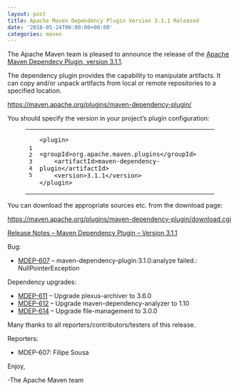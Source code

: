 ```yaml
---
layout: post
title: Apache Maven Dependency Plugin Version 3.1.1 Released
date: '2018-05-24T00:00:00+00:00'
categories: maven
---
```

<div class="entry-content"><p>The Apache Maven team is pleased to announce the release of the
<a href="http://maven.apache.org/plugins/maven-dependency-plugin/">Apache Maven Dependecy Plugin, version 3.1.1</a>.</p>

<p>The dependency plugin provides the capability to manipulate artifacts. It
can copy and/or unpack artifacts from local or remote repositories to a
specified location.</p>

<p><a href="https://maven.apache.org/plugins/maven-dependency-plugin/">https://maven.apache.org/plugins/maven-dependency-plugin/</a></p>

<p>You should specify the version in your project&rsquo;s plugin configuration:</p>

<figure class='code'><figcaption><span></span></figcaption><div class="highlight"><table><tr><td class="gutter"><pre class="line-numbers"><span class='line-number'>1</span>
<span class='line-number'>2</span>
<span class='line-number'>3</span>
<span class='line-number'>4</span>
<span class='line-number'>5</span>
</pre></td><td class='code'><pre><code class='xml'><span class='line'><span class="nt">&lt;plugin&gt;</span>
</span><span class='line'>    <span class="nt">&lt;groupId&gt;</span>org.apache.maven.plugins<span class="nt">&lt;/groupId&gt;</span>
</span><span class='line'>    <span class="nt">&lt;artifactId&gt;</span>maven-dependency-plugin<span class="nt">&lt;/artifactId&gt;</span>
</span><span class='line'>    <span class="nt">&lt;version&gt;</span>3.1.1<span class="nt">&lt;/version&gt;</span>
</span><span class='line'><span class="nt">&lt;/plugin&gt;</span>
</span></code></pre></td></tr></table></div></figure>


<p></p>

<p>You can download the appropriate sources etc. from the download page:</p>

<p><a href="https://maven.apache.org/plugins/maven-dependency-plugin/download.cgi">https://maven.apache.org/plugins/maven-dependency-plugin/download.cgi</a></p>

<!-- more -->


<p><a href="https://issues.apache.org/jira/secure/ReleaseNote.jspa?projectId=12317227&amp;version=12343248">Release Notes &ndash; Maven Dependency Plugin &ndash; Version 3.1.1</a></p>

<p>Bug:</p>

<ul>
<li><a href="https://issues.apache.org/jira/browse/MDEP-607">MDEP-607</a> &ndash; maven-dependency-plugin:3.1.0:analyze failed.: NullPointerException</li>
</ul>


<p>Dependency upgrades:</p>

<ul>
<li><a href="https://issues.apache.org/jira/browse/MDEP-611">MDEP-611</a> &ndash; Upgrade plexus-archiver to 3.6.0</li>
<li><a href="https://issues.apache.org/jira/browse/MDEP-612">MDEP-612</a> &ndash; Upgrade maven-dependency-analyzer to 1.10</li>
<li><a href="https://issues.apache.org/jira/browse/MDEP-614">MDEP-614</a> &ndash; Upgrade file-management to 3.0.0</li>
</ul>


<p>Many thanks to all reporters/contributors/testers of this release.</p>

<p>Reporters:</p>

<ul>
<li>MDEP-607: Filipe Sousa</li>
</ul>


<p>Enjoy,</p>

<p>-The Apache Maven team</p>
</div>

